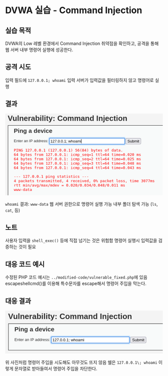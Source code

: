 # DVWA 실습 - Command Injection

## 실습 목적
DVWA의 Low 레벨 환경에서 Command Injection 취약점을 확인하고, 공격을 통해 웹 서버 내부 명령어 실행에 성공한다.

## 공격 시도
입력 필드에 `127.0.0.1; whoami` 입력
서버가 입력값을 필터링하지 않고 명령어로 실행

## 결과
![whoami 명령어 실행 결과](image.png)

`whoami` 결과: `www-data`
웹 서버 권한으로 명령어 실행 가능
내부 폴더 탐색 가능 (`ls`, `cat`, 등)

## 노트
사용자 입력을 `shell_exec()` 등에 직접 넘기는 것은 위험함
명령어 실행시 입력값을 검증하는 것이 필요

## 대응 코드 예시
수정된 PHP 코드 예시는 `../modified-code/vulnerable_fixed.php`에 있음
escapeshellcmd()를 이용해 특수문자를 escape해서 명령어 주입을 막는다.

## 대응 결과
![escapeshellcmd 적용 후 명령어 주입 차단 결과](image-1.png)

위 사진처럼 명령어 주입을 시도해도 아무것도 뜨지 않음
쉘은 `127.0.0.1\; whoami` 이렇게 문자열로 받아들여서 명령어 주입을 차단한다.
